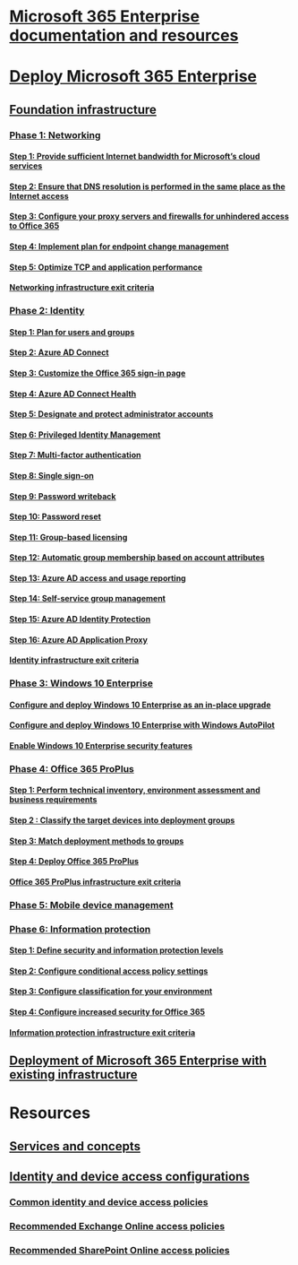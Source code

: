 # [Microsoft 365 Enterprise documentation and resources](index.md)
# [Deploy Microsoft 365 Enterprise](deploy-microsoft-365-enterprise.md)
## [Foundation infrastructure](deploy-foundation-infrastructure.md)
### [Phase 1: Networking](networking-infrastructure.md)
#### [Step 1: Provide sufficient Internet bandwidth for Microsoft’s cloud services](networking-provide-bandwidth-cloud-services.md)
#### [Step 2: Ensure that DNS resolution is performed in the same place as the Internet access](networking-dns-resolution-same-location.md)
#### [Step 3: Configure your proxy servers and firewalls for unhindered access to Office 365](networking-configure-proxies-firewalls.md)
#### [Step 4: Implement plan for endpoint change management](networking-implement-endpoint-change-mgmt.md)
#### [Step 5: Optimize TCP and application performance](networking-optimize-tcp-performance.md)
#### [Networking infrastructure exit criteria](networking-exit-criteria.md)
### [Phase 2: Identity](identity-infrastructure.md)
#### [Step 1: Plan for users and groups](identity-plan-users-groups.md)
#### [Step 2: Azure AD Connect](identity-azure-ad-connect.md)
#### [Step 3: Customize the Office 365 sign-in page](identity-customize-office-365-sign-in.md)
#### [Step 4: Azure AD Connect Health](identity-azure-ad-connect-health.md)
#### [Step 5: Designate and protect administrator accounts](identity-designate-protect-admin-accounts.md)
#### [Step 6: Privileged Identity Management](identity-privileged-identity-management.md)
#### [Step 7: Multi-factor authentication](identity-multi-factor-authentication.md)
#### [Step 8: Single sign-on](identity-single-sign-on.md)
#### [Step 9: Password writeback](identity-password-writeback.md)
#### [Step 10: Password reset](identity-password-reset.md)
#### [Step 11: Group-based licensing](identity-group-based-licensing.md)
#### [Step 12: Automatic group membership based on account attributes](identity-automatic-group-membership.md)
#### [Step 13: Azure AD access and usage reporting](identity-azure-ad-access-usage-reporting.md)
#### [Step 14: Self-service group management](identity-self-service-group-management.md)
#### [Step 15: Azure AD Identity Protection](identity-azure-ad-identity-protection.md)
#### [Step 16: Azure AD Application Proxy](identity-azure-ad-application-proxy.md)
#### [Identity infrastructure exit criteria](identity-exit-criteria.md)
### [Phase 3: Windows 10 Enterprise](windows10-infrastructure.md)
#### [Configure and deploy Windows 10 Enterprise as an in-place upgrade](windows10-deploy-inplaceupgrade.md)
#### [Configure and deploy Windows 10 Enterprise with Windows AutoPilot](windows10-deploy-autopilot.md)
#### [Enable Windows 10 Enterprise security features](windows10-enable-security-features.md)
### [Phase 4: Office 365 ProPlus](office365proplus-infrastructure.md)
#### [Step 1: Perform technical inventory, environment assessment and business requirements](office365proplus-perform-techinventory-envassess-busrequirements.md)
#### [Step 2 : Classify the target devices into deployment groups](office365proplus-classify-target-devices-deployment-groups.md)
#### [Step 3: Match deployment methods to groups](office365proplus-match-deployment-methods-groups.md)
#### [Step 4: Deploy Office 365 ProPlus](office365proplus-deploy-office365-proplus.md)
#### [Office 365 ProPlus infrastructure exit criteria](office365proplus-exit-criteria.md)
### [Phase 5: Mobile device management](mobility-infrastructure.md)
### [Phase 6: Information protection](infoprotect-infrastructure.md)
#### [Step 1: Define security and information protection levels](infoprotect-define-sec-infoprotect-levels.md)
#### [Step 2: Configure conditional access policy settings](infoprotect-configure-conditional-access-policy-settings.md)
#### [Step 3: Configure classification for your environment](infoprotect-configure-classification.md)
#### [Step 4: Configure increased security for Office 365](infoprotect-configure-increased-security-office-365.md)
#### [Information protection infrastructure exit criteria](infoprotect-exit-criteria.md)
## [Deployment of Microsoft 365 Enterprise with existing infrastructure](deploy-with-existing-infrastructure.md)
# Resources
## [Services and concepts](services-overview.md)
## [Identity and device access configurations](microsoft-365-policies-configurations.md)
### [Common identity and device access policies](identity-access-policies.md)
### [Recommended Exchange Online access policies](secure-email-recommended-policies.md)
### [Recommended SharePoint Online access policies](sharepoint-file-access-policies.md)
